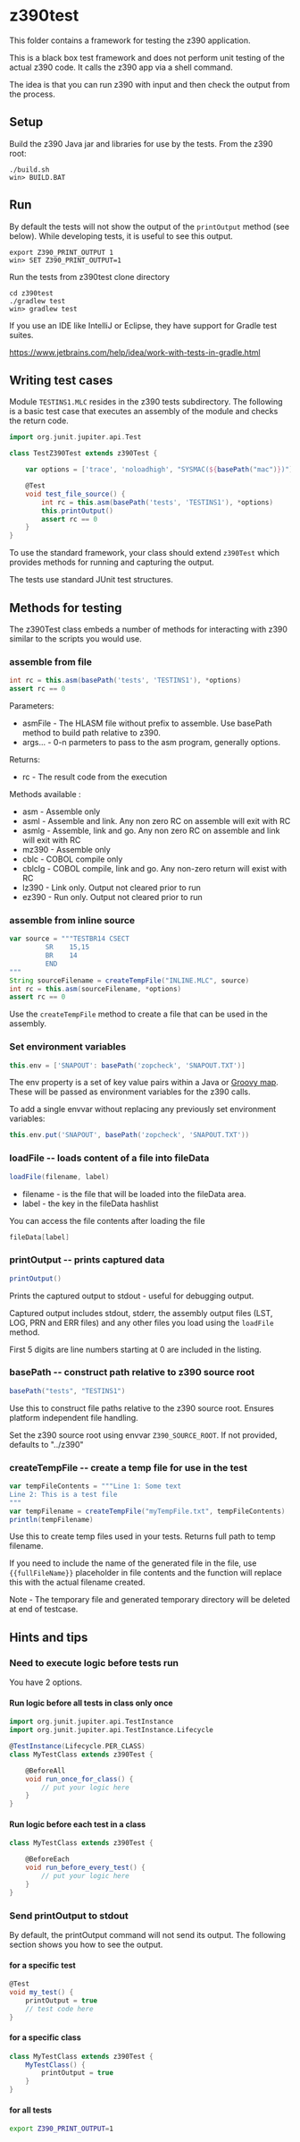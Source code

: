 # z390test

This folder contains a framework for testing the z390 application.

This is a black box test framework and does not perform unit testing
of the actual z390 code. It calls the z390 app via a shell command.

The idea is that you can run z390 with input and then check the output 
from the process.


## Setup

Build the z390 Java jar and libraries for use by the tests. From the z390 root:

    ./build.sh
    win> BUILD.BAT

## Run 

By default the tests will not show the output of the `printOutput` method (see below).
While developing tests, it is useful to see this output.

    export Z390_PRINT_OUTPUT 1
    win> SET Z390_PRINT_OUTPUT=1

Run the tests from z390test clone directory

    cd z390test
    ./gradlew test
    win> gradlew test

If you use an IDE like IntelliJ or Eclipse, they have support for Gradle test suites.

https://www.jetbrains.com/help/idea/work-with-tests-in-gradle.html


    
## Writing test cases

Module `TESTINS1.MLC` resides in the z390 tests subdirectory. The following is a basic test 
case that executes an assembly of the module and checks the return code.

```groovy
import org.junit.jupiter.api.Test

class TestZ390Test extends z390Test {

    var options = ['trace', 'noloadhigh', "SYSMAC(${basePath("mac")})"]

    @Test
    void test_file_source() {
        int rc = this.asm(basePath('tests', 'TESTINS1'), *options)
        this.printOutput()
        assert rc == 0
    }
}
```

To use the standard framework, your class should extend `z390Test`
which provides methods for running and capturing the output.

The tests use standard JUnit test structures.

## Methods for testing

The z390Test class embeds a number of methods for interacting with z390 similar
to the scripts you would use.

### assemble from file

```groovy
int rc = this.asm(basePath('tests', 'TESTINS1'), *options)
assert rc == 0
```
Parameters:
* asmFile - The HLASM file without prefix to assemble. Use basePath method to build path relative to z390.
* args... - 0-n parmeters to pass to the asm program, generally options.

Returns:
* rc - The result code from the execution

Methods available :
* asm - Assemble only
* asml - Assemble and link. Any non zero RC on assemble will exit with RC
* asmlg - Assemble, link and go. Any non zero RC on assemble and link will exit with RC
* mz390 - Assemble only
* cblc - COBOL compile only
* cblclg - COBOL compile, link and go. Any non-zero return will exist with RC
* lz390 - Link only. Output not cleared prior to run
* ez390 - Run only. Output not cleared prior to run

### assemble from inline source

```groovy
var source = """TESTBR14 CSECT
         SR    15,15
         BR    14
         END
"""
String sourceFilename = createTempFile("INLINE.MLC", source)
int rc = this.asm(sourceFilename, *options)
assert rc == 0
```
Use the `createTempFile` method to create a file that can be
used in the assembly.

### Set environment variables

```groovy
this.env = ['SNAPOUT': basePath('zopcheck', 'SNAPOUT.TXT')]
```
The env property is a set of key value pairs within a Java or [Groovy map](https://docs.groovy-lang.org/latest/html/groovy-jdk/java/util/Map.html). 
These will be passed as environment variables for the z390 calls.

To add a single envvar without replacing any previously set environment variables:
```groovy
this.env.put('SNAPOUT', basePath('zopcheck', 'SNAPOUT.TXT'))
```


### loadFile -- loads content of a file into fileData

```groovy
loadFile(filename, label)
```
* filename - is the file that will be loaded into the fileData area.
* label - the key in the fileData hashlist

You can access the file contents after loading the file

```groovy
fileData[label] 
```

### printOutput -- prints captured data

```groovy
printOutput()
```
Prints the captured output to stdout - useful for debugging output.

Captured output includes stdout, stderr, the assembly output files (LST, LOG, PRN and ERR files) 
and any other files you load using the `loadFile` method.

First 5 digits are line numbers starting at 0 are included in the listing.

### basePath -- construct path relative to z390 source root

```groovy
basePath("tests", "TESTINS1")
```

Use this to construct file paths relative to the z390 source root. Ensures platform independent 
file handling.

Set the z390 source root using envvar `Z390_SOURCE_ROOT`. If not provided, defaults to "../z390"

### createTempFile -- create a temp file for use in the test

```groovy
var tempFileContents = """Line 1: Some text
Line 2: This is a test file
"""
var tempFilename = createTempFile("myTempFile.txt", tempFileContents)
println(tempFilename)
```

Use this to create temp files used in your tests. Returns full path to temp filename.

If you need to include the name of the generated file in the file, use `{{fullFileName}}` placeholder in
file contents and the function will replace this with the actual filename created.

Note - The temporary file and generated temporary directory will be deleted at end of testcase.


## Hints and tips

### Need to execute logic before tests run 

You have 2 options.

#### Run logic before all tests in class only once


```groovy
import org.junit.jupiter.api.TestInstance
import org.junit.jupiter.api.TestInstance.Lifecycle

@TestInstance(Lifecycle.PER_CLASS)
class MyTestClass extends z390Test {

    @BeforeAll
    void run_once_for_class() {
        // put your logic here
    }
}
```

#### Run logic before each test in a class

```groovy
class MyTestClass extends z390Test {

    @BeforeEach
    void run_before_every_test() {
        // put your logic here
    }
}
```

### Send printOutput to stdout

By default, the printOutput command will not send its output.
The following section shows you how to see the output.

#### for a specific test

```groovy
@Test
void my_test() {
    printOutput = true
    // test code here
}

```

#### for a specific class

```groovy
class MyTestClass extends z390Test {
    MyTestClass() {
        printOutput = true
    }
}
```

#### for all tests

```bash
export Z390_PRINT_OUTPUT=1
```
